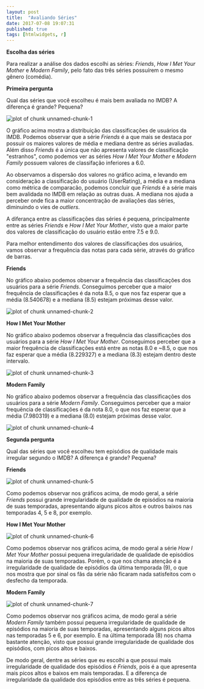 ```yaml
---
layout: post
title:  "Avaliando Séries"
date: 2017-07-08 19:07:31
published: true
tags: [htmlwidgets, r]
---
```




**Escolha das séries**

Para realizar a análise dos dados escolhi as séries: *Friends*, *How I Met Your Mother* e *Modern Family*, pelo fato das três séries possuírem o mesmo gênero (comédia).

**Primeira pergunta**

Qual das séries que você escolheu é mais bem avaliada no IMDB? A diferença é grande? Pequena? 

![plot of chunk unnamed-chunk-1](/portfolioad1/figure/source/prob1-cp1/2017-07-05-prob1-cp1/unnamed-chunk-1-1.png)

O gráfico acima mostra a distribuição das classificações de usuários da IMDB. Podemos observar que a série *Friends* é a que mais se destaca por possuir os maiores valores de média e mediana dentre as séries avaliadas. Além disso *Friends* é a única que não apresenta valores de classificação "estranhos", como podemos ver as séries *How I Met Your Mother* e *Modern Family* possuem valores de classifação inferiores a 6.0.

Ao observamos a dispersão  dos valores no gráfico acima, e levando em consideração a classificação do usuário (UserRating), a média e a mediana como métrica de comparacão, podemos concluir que *Friends* é a série mais bem avalidada no IMDB em relação as outras duas. A mediana nos ajuda a perceber onde fica a maior concentração de avaliações das séries, diminuindo o vies de *outliers*. 

A diferança entre as classificações das séries é pequena, principalmente entre as séries *Friends* e *How I Met Your Mother*, visto que a maior parte dos valores de classificação do usuário estão entre 7.5 e 9.0. 

Para melhor entendimento dos valores de classificações dos usuários, vamos observar a frequência das notas para cada série, através do gráfico de barras. 

**Friends**

No gráfico abaixo podemos observar a frequência das classificações dos usuários para a série *Friends*. Conseguimos perceber que a maior frequência de classificações é da nota 8.5, o que nos faz esperar que a média (8.540678) e a mediana (8.5) estejam próximas desse valor.   

![plot of chunk unnamed-chunk-2](/portfolioad1/figure/source/prob1-cp1/2017-07-05-prob1-cp1/unnamed-chunk-2-1.png)

**How I Met Your Mother** 

No gráfico abaixo podemos observar a frequência das classificações dos usuários para a série *How I Met Your Mother*. Conseguimos perceber que a maior frequência de classificações está entre as notas 8.0 e ~8.5, o que nos faz esperar que a média (8.229327) e a mediana (8.3) estejam dentro deste intervalo.   

![plot of chunk unnamed-chunk-3](/portfolioad1/figure/source/prob1-cp1/2017-07-05-prob1-cp1/unnamed-chunk-3-1.png)

**Modern Family**

No gráfico abaixo podemos observar a frequência das classificações dos usuários para a série *Modern Family*. Conseguimos perceber que a maior frequência de classificações é da nota 8.0, o que nos faz esperar que a média (7.980319) e a mediana (8.0) estejam próximas desse valor. 

![plot of chunk unnamed-chunk-4](/portfolioad1/figure/source/prob1-cp1/2017-07-05-prob1-cp1/unnamed-chunk-4-1.png)

**Segunda pergunta** 

Qual das séries que você escolheu tem episódios de qualidade mais irregular segundo o IMDB? A diferença é grande? Pequena?

**Friends**

![plot of chunk unnamed-chunk-5](/portfolioad1/figure/source/prob1-cp1/2017-07-05-prob1-cp1/unnamed-chunk-5-1.png)

Como podemos observar nos gráficos acima, de modo geral, a série *Friends* possui grande irregularidade de qualidade de episódios na maioria de suas temporadas, apresentando alguns picos altos e outros baixos nas temporadas 4, 5 e 8, por exemplo.

**How I Met Your Mother**

![plot of chunk unnamed-chunk-6](/portfolioad1/figure/source/prob1-cp1/2017-07-05-prob1-cp1/unnamed-chunk-6-1.png)

Como podemos observar nos gráficos acima, de modo geral a série *How I Met Your Mother* possui pequena irregularidade de qualidade de episódios na maioria de suas temporadas. Porém, o que nos chama atenção é a irregularidade de qualidade de episódios da última temporada (9), o que nos mostra que por sinal os fãs da série não ficaram nada satisfeitos com o desfecho da temporada. 


**Modern Family**

![plot of chunk unnamed-chunk-7](/portfolioad1/figure/source/prob1-cp1/2017-07-05-prob1-cp1/unnamed-chunk-7-1.png)

Como podemos observar nos gráficos acima, de modo geral a série *Modern Family* também possui pequena irregularidade de qualidade de episódios na maioria de suas temporadas, apresentando alguns picos altos nas temporadas 5 e 6, por exemplo. E na última temporada (8) nos chama bastante atenção, visto que possui grande irregularidade de qualidade dos episódios, com picos altos e baixos. 

De modo geral, dentre as séries que eu escolhi a que possui mais irregularidade de qualidade dos episódios é *Friends*, pois é a que apresenta mais picos altos e baixos em mais temporadas. E a diferença de irregularidade da qualidade dos episódios entre as três séries é pequena.


